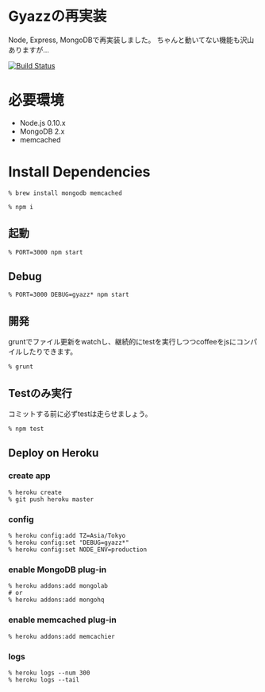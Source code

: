 # Gyazzの再実装

Node, Express, MongoDBで再実装しました。
ちゃんと動いてない機能も沢山ありますが…

[![Build Status](https://travis-ci.org/masuilab/Gyazz.svg?branch=master)](https://travis-ci.org/masuilab/Gyazz)


# 必要環境

- Node.js 0.10.x
- MongoDB 2.x
- memcached


# Install Dependencies


    % brew install mongodb memcached

    % npm i


## 起動

    % PORT=3000 npm start

## Debug

    % PORT=3000 DEBUG=gyazz* npm start


## 開発

gruntでファイル更新をwatchし、継続的にtestを実行しつつcoffeeをjsにコンパイルしたりできます。

    % grunt


## Testのみ実行

コミットする前に必ずtestは走らせましょう。

    % npm test


## Deploy on Heroku

### create app

    % heroku create
    % git push heroku master

### config

    % heroku config:add TZ=Asia/Tokyo
    % heroku config:set "DEBUG=gyazz*"
    % heroku config:set NODE_ENV=production

### enable MongoDB plug-in

    % heroku addons:add mongolab
    # or
    % heroku addons:add mongohq

### enable memcached plug-in

    % heroku addons:add memcachier

### logs

    % heroku logs --num 300
    % heroku logs --tail
